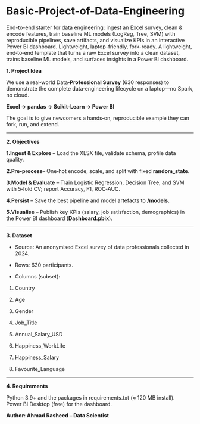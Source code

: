 # Basic-Project-of-Data-Engineering
End-to-end starter for data engineering: ingest an Excel survey, clean &amp; encode features, train baseline ML models (LogReg, Tree, SVM) with reproducible pipelines, save artifacts, and visualize KPIs in an interactive Power BI dashboard. Lightweight, laptop-friendly, fork-ready.
A lightweight, end‑to‑end template that turns a raw Excel survey into a clean dataset, trains baseline ML models, and surfaces insights in a Power BI dashboard.


**1. Project Idea**

We use a real‑world Data‑**Professional Survey** (630 responses) to demonstrate the complete data‑engineering lifecycle on a laptop—no Spark, no cloud.

**Excel → pandas → Scikit‑Learn → Power BI**

The goal is to give newcomers a hands‑on, reproducible example they can fork, run, and extend.

-------------------------------------------------------------------------------------------------------------------------------------------------------------------------------------------


**2. Objectives**

**1.Ingest & Explore** – Load the XLSX file, validate schema, profile data quality.

**2.Pre‑process**– One‑hot encode, scale, and split with fixed **random_state.**

**3.Model & Evaluate** – Train Logistic Regression, Decision Tree, and SVM with 5‑fold CV; report Accuracy, F1, ROC‑AUC.

**4.Persist** – Save the best pipeline and model artefacts to **/models.**

**5.Visualise** – Publish key KPIs (salary, job satisfaction, demographics) in the Power BI dashboard (**Dashboard.pbix**).

-------------------------------------------------------------------------------------------------------------------------------------------------------------------------------------------

**3. Dataset**

- Source: An anonymised Excel survey of data professionals collected in 2024.

- Rows: 630 participants.

- Columns (subset):

1) Country

2) Age

3) Gender

4) Job_Title

5) Annual_Salary_USD

6) Happiness_WorkLife

7) Happiness_Salary

8) Favourite_Language



-------------------------------------------------------------------------------------------------------------------------------------------------------------------------------------------

**4. Requirements**

Python 3.9+ and the packages in requirements.txt (≈ 120 MB install). Power BI Desktop (free) for the dashboard.



**Author: Ahmad Rasheed – Data Scientist**






